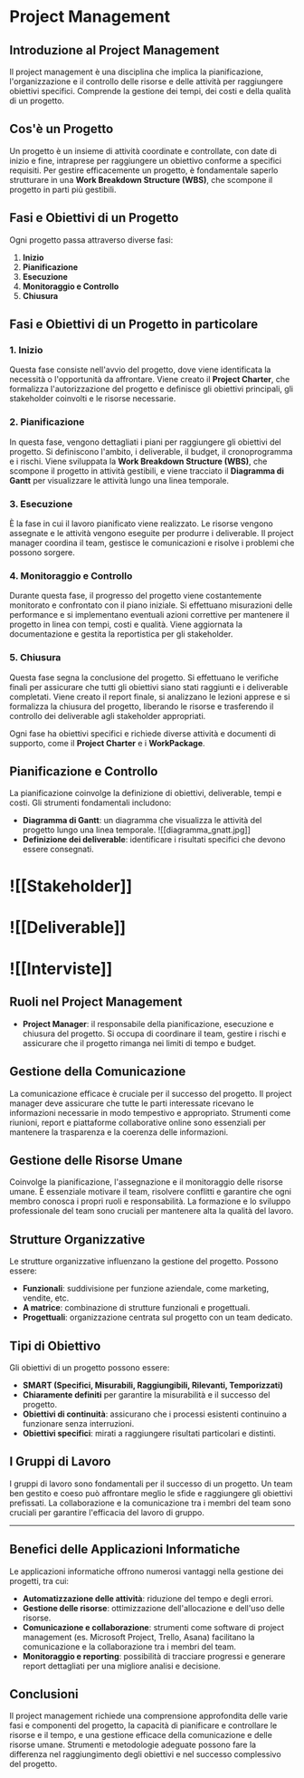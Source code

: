 # Project Management

## Introduzione al Project Management
Il project management è una disciplina che implica la pianificazione, l'organizzazione e il controllo delle risorse e delle attività per raggiungere obiettivi specifici. Comprende la gestione dei tempi, dei costi e della qualità di un progetto.

## Cos'è un Progetto
Un progetto è un insieme di attività coordinate e controllate, con date di inizio e fine, intraprese per raggiungere un obiettivo conforme a specifici requisiti. Per gestire efficacemente un progetto, è fondamentale saperlo strutturare in una **Work Breakdown Structure (WBS)**, che scompone il progetto in parti più gestibili.

## Fasi e Obiettivi di un Progetto
Ogni progetto passa attraverso diverse fasi:
1. **Inizio**
2. **Pianificazione**
3. **Esecuzione**
4. **Monitoraggio e Controllo**
5. **Chiusura**

## Fasi e Obiettivi di un Progetto in particolare

### 1. **Inizio**
Questa fase consiste nell'avvio del progetto, dove viene identificata la necessità o l'opportunità da affrontare. Viene creato il **Project Charter**, che formalizza l'autorizzazione del progetto e definisce gli obiettivi principali, gli stakeholder coinvolti e le risorse necessarie. 

### 2. **Pianificazione**
In questa fase, vengono dettagliati i piani per raggiungere gli obiettivi del progetto. Si definiscono l'ambito, i deliverable, il budget, il cronoprogramma e i rischi. Viene sviluppata la **Work Breakdown Structure (WBS)**, che scompone il progetto in attività gestibili, e viene tracciato il **Diagramma di Gantt** per visualizzare le attività lungo una linea temporale.

### 3. **Esecuzione**
È la fase in cui il lavoro pianificato viene realizzato. Le risorse vengono assegnate e le attività vengono eseguite per produrre i deliverable. Il project manager coordina il team, gestisce le comunicazioni e risolve i problemi che possono sorgere.

### 4. **Monitoraggio e Controllo**
Durante questa fase, il progresso del progetto viene costantemente monitorato e confrontato con il piano iniziale. Si effettuano misurazioni delle performance e si implementano eventuali azioni correttive per mantenere il progetto in linea con tempi, costi e qualità. Viene aggiornata la documentazione e gestita la reportistica per gli stakeholder.

### 5. **Chiusura**
Questa fase segna la conclusione del progetto. Si effettuano le verifiche finali per assicurare che tutti gli obiettivi siano stati raggiunti e i deliverable completati. Viene creato il report finale, si analizzano le lezioni apprese e si formalizza la chiusura del progetto, liberando le risorse e trasferendo il controllo dei deliverable agli stakeholder appropriati.


Ogni fase ha obiettivi specifici e richiede diverse attività e documenti di supporto, come il **Project Charter** e i **WorkPackage**.

## Pianificazione e Controllo
La pianificazione coinvolge la definizione di obiettivi, deliverable, tempi e costi. Gli strumenti fondamentali includono:
- **Diagramma di Gantt**: un diagramma che visualizza le attività del progetto lungo una linea temporale.
![[diagramma_gnatt.jpg]]
- **Definizione dei deliverable**: identificare i risultati specifici che devono essere consegnati.


# ![[Stakeholder]]
# ![[Deliverable]]


# ![[Interviste]]
## Ruoli nel Project Management
- **Project Manager**: il responsabile della pianificazione, esecuzione e chiusura del progetto. Si occupa di coordinare il team, gestire i rischi e assicurare che il progetto rimanga nei limiti di tempo e budget.

## Gestione della Comunicazione
La comunicazione efficace è cruciale per il successo del progetto. Il project manager deve assicurare che tutte le parti interessate ricevano le informazioni necessarie in modo tempestivo e appropriato. Strumenti come riunioni, report e piattaforme collaborative online sono essenziali per mantenere la trasparenza e la coerenza delle informazioni.

## Gestione delle Risorse Umane
Coinvolge la pianificazione, l'assegnazione e il monitoraggio delle risorse umane. È essenziale motivare il team, risolvere conflitti e garantire che ogni membro conosca i propri ruoli e responsabilità. La formazione e lo sviluppo professionale del team sono cruciali per mantenere alta la qualità del lavoro.

## Strutture Organizzative
Le strutture organizzative influenzano la gestione del progetto. Possono essere:
- **Funzionali**: suddivisione per funzione aziendale, come marketing, vendite, etc.
- **A matrice**: combinazione di strutture funzionali e progettuali.
- **Progettuali**: organizzazione centrata sul progetto con un team dedicato.

## Tipi di Obiettivo
Gli obiettivi di un progetto possono essere:
- **SMART (Specifici, Misurabili, Raggiungibili, Rilevanti, Temporizzati)**
- **Chiaramente definiti** per garantire la misurabilità e il successo del progetto.
- **Obiettivi di continuità**: assicurano che i processi esistenti continuino a funzionare senza interruzioni.
- **Obiettivi specifici**: mirati a raggiungere risultati particolari e distinti.

## I Gruppi di Lavoro
I gruppi di lavoro sono fondamentali per il successo di un progetto. Un team ben gestito e coeso può affrontare meglio le sfide e raggiungere gli obiettivi prefissati. La collaborazione e la comunicazione tra i membri del team sono cruciali per garantire l'efficacia del lavoro di gruppo.

----------------------------------------------------------------
## Benefici delle Applicazioni Informatiche
Le applicazioni informatiche offrono numerosi vantaggi nella gestione dei progetti, tra cui:
- **Automatizzazione delle attività**: riduzione del tempo e degli errori.
- **Gestione delle risorse**: ottimizzazione dell'allocazione e dell'uso delle risorse.
- **Comunicazione e collaborazione**: strumenti come software di project management (es. Microsoft Project, Trello, Asana) facilitano la comunicazione e la collaborazione tra i membri del team.
- **Monitoraggio e reporting**: possibilità di tracciare progressi e generare report dettagliati per una migliore analisi e decisione.

## Conclusioni
Il project management richiede una comprensione approfondita delle varie fasi e componenti del progetto, la capacità di pianificare e controllare le risorse e il tempo, e una gestione efficace della comunicazione e delle risorse umane. Strumenti e metodologie adeguate possono fare la differenza nel raggiungimento degli obiettivi e nel successo complessivo del progetto.
